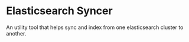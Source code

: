 # Elasticsearch Syncer

An utility tool that helps sync and index from one elasticsearch cluster to another.